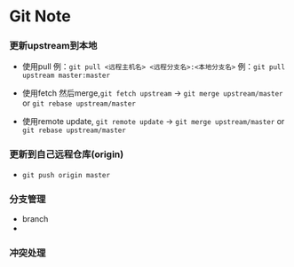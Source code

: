 # Git Note

### 更新upstream到本地
* 使用pull 例：`git pull <远程主机名> <远程分支名>:<本地分支名>` 例：`git pull upstream master:master`

* 使用fetch 然后merge,`git fetch upstream` -> `git merge upstream/master` or `git rebase upstream/master`

* 使用remote update, `git remote update` -> `git merge upstream/master` or `git rebase upstream/master`


### 更新到自己远程仓库(origin)
* `git push origin master`


### 分支管理
* branch
* 


### 冲突处理

